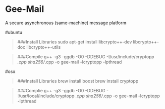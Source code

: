 # Gee-Mail
A secure asynchronous (same-machine) message platform


#ubuntu
>###Install Libraries
>sudo apt-get install libcrypto++-dev libcrypto++-doc libcrypto++-utils

>###Compile
>g++ -g3 -ggdb -O0 -DDEBUG -I/usr/include/cryptopp *.cpp sha256/*.cpp -o gee-mail -lcryptopp -lpthread

#osx
>###Install Libraries
>brew install boost
>brew install cryptopp

>###Complie
>g++ -g3 -ggdb -O0 -DDEBUG -I/usr/local/include/cryptopp *.cpp sha256/*.cpp -o gee-mail -lcryptopp -lpthread

